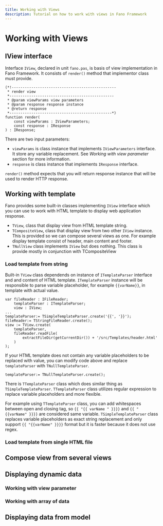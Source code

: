 ```yaml
---
title: Working with Views
description: Tutorial on how to work with views in Fano Framework
---
```


<h1 class="major">Working with Views</h1>

## IView interface

Interface `IView`, declared in unit `fano.pas`, is basis of view implementation in Fano Framework. It consists of `render()` method that implementor class must provide.

```
(*!------------------------------------------------
 * render view
 *------------------------------------------------
 * @param viewParams view parameters
 * @param response response instance
 * @return response
 *-----------------------------------------------*)
function render(
    const viewParams : IViewParameters;
    const response : IResponse
) : IResponse;

```

There are two input parameters:

- `viewParams` is class instance that implements `IViewParameters` interface. It
store any variable replacement. See *Working with view parameter* section for more information.
- `response` is class instance that implements `IResponse` interface.

`render()` method expects that you will return response instance that will be used to render HTTP response.

## Working with template

Fano provides some built-in classes implementing `IView` interface which you can use to work with HTML template to display web application response.

- `TView`, class that display view from HTML template string.
- `TCompositeView`, class that display view from two other `IView` instance. This is provided so we can compose several views as one. For example display
template consist of header, main content and footer.
- `TNullView` class implements `IView` but does nothing. This class is provide
mostly in conjunction with TCompositeView

### Load template from string

Built-in `TView` class dependends on instance of `ITemplateParser` interface and
and content of HTML template. `ITemplateParser` instance will be responsible to
parse variable placeholder, for example `{{varName}}`, in template with actual value.

```
var fileReader : IFileReader;
    templateParser : ITemplateParser;    
    view : IView;
...
templateParser:= TSimpleTemplateParser.create('{{', '}}');
fileReader:= TStringFileReader.create();
view := TView.create(
    templateParser,
    fileReader.readFile(
        extractFileDir(getCurrentDir()) + '/src/Templates/header.html'
    )
);
```

If your HTML template does not contain any variable placeholders to be replaced with value, you can modify code above and replace `templateParser` with `TNullTemplateParser`.

```
templateParser:= TNullTemplateParser.create();
```

There is `TTemplateParser` class which does similar thing as `TSimpleTemplateParser`. `TTemplateParser` class utilizes regular expression
to replace variable placeholders and more flexible.

For example using `TTemplateParser` class, you can add whitespaces between open and closing tag, so `{{ "{{ varName " }}}}` and `{{ "{{varName" }}}}` are considered same variable. `TSimpleTemplateParser` class replaces variable placeholders as exact
string replacement and only support `{{ "{{varName" }}}}` format but it is faster because it does not use regex.


### Load template from single HTML file

## Compose view from several views

## Displaying dynamic data

### Working with view parameter

### Working with array of data

## Displaying data from model
